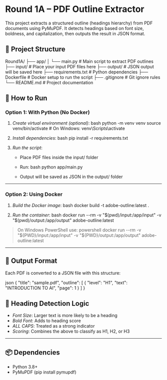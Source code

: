 # Round 1A – PDF Outline Extractor

This project extracts a structured outline (headings hierarchy) from PDF documents using PyMuPDF. It detects headings based on font size, boldness, and capitalization, then outputs the result in JSON format.

## 📂 Project Structure


Round1A/
├── app/
│   └── main.py                                                                       # Main script to extract PDF outlines
├── input/                                                                            # Place your input PDF files here
├── output/                                                                           # JSON output will be saved here
├── requirements.txt                                                                  # Python dependencies
├── Dockerfile                                                                        # Docker setup to run the script
├── .gitignore                                                                        # Git ignore rules
└── README.md                                                                         # Project documentation


## 🚀 How to Run

### Option 1: With Python (No Docker)

1. *Create virtual environment (optional)*:
   bash
   python -m venv venv
   source venv/bin/activate     # On Windows: venv\Scripts\activate
   

2. *Install dependencies*:
   bash
   pip install -r requirements.txt
   

3. *Run the script*:
   - Place PDF files inside the input/ folder
   - Run:
     bash
     python app/main.py
     
   - Output will be saved as JSON in the output/ folder

---

### Option 2: Using Docker

1. *Build the Docker image*:
   bash
   docker build -t adobe-outline:latest .
   

2. *Run the container*:
   bash
   docker run --rm -v "$(pwd)/input:/app/input" -v "$(pwd)/output:/app/output" adobe-outline:latest
   

> On Windows PowerShell use:
> powershell
> docker run --rm -v "${PWD}/input:/app/input" -v "${PWD}/output:/app/output" adobe-outline:latest
> 

---

## 📄 Output Format

Each PDF is converted to a JSON file with this structure:

json
{
  "title": "sample.pdf",
  "outline": [
    {
      "level": "H1",
      "text": "INTRODUCTION TO AI",
      "page": 1
    }
  ]
}


## 🧠 Heading Detection Logic

- *Font Size*: Larger text is more likely to be a heading
- *Bold Font*: Adds to heading score
- *ALL CAPS*: Treated as a strong indicator
- *Scoring*: Combines the above to classify as H1, H2, or H3

---

## 📦 Dependencies

- Python 3.8+
- PyMuPDF (pip install pymupdf)
